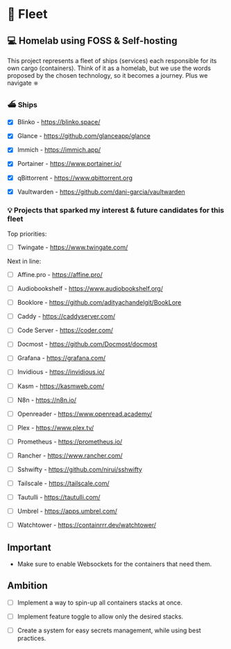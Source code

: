 # 🌊 Fleet

## 💻 Homelab using FOSS & Self-hosting

This project represents a fleet of ships (services) each responsible for its own cargo (containers).
Think of it as a homelab, but we use the words proposed by the chosen technology, so it becomes a journey.
Plus we navigate ⎈


### ⛴️ Ships

 - [x] Blinko - https://blinko.space/
 - [x] Glance - https://github.com/glanceapp/glance
 - [x] Immich - https://immich.app/
 - [x] Portainer - https://www.portainer.io/
 - [x] qBittorrent - https://www.qbittorrent.org
 - [x] Vaultwarden - https://github.com/dani-garcia/vaultwarden


### 💡 Projects that sparked my interest & future candidates for this fleet

Top priorities:
 - [ ] Twingate - https://www.twingate.com/

Next in line:
 - [ ] Affine.pro - https://affine.pro/
 - [ ] Audiobookshelf - https://www.audiobookshelf.org/
 - [ ] Booklore - https://github.com/adityachandelgit/BookLore
 - [ ] Caddy - https://caddyserver.com/
 - [ ] Code Server - https://coder.com/
 - [ ] Docmost - https://github.com/Docmost/docmost
 - [ ] Grafana - https://grafana.com/
 - [ ] Invidious - https://invidious.io/
 - [ ] Kasm - https://kasmweb.com/
 - [ ] N8n - https://n8n.io/
 - [ ] Openreader - https://www.openread.academy/
 - [ ] Plex - https://www.plex.tv/
 - [ ] Prometheus - https://prometheus.io/
 - [ ] Rancher - https://www.rancher.com/
 - [ ] Sshwifty - https://github.com/nirui/sshwifty
 - [ ] Tailscale - https://tailscale.com/
 - [ ] Tautulli - https://tautulli.com/
 - [ ] Umbrel - https://apps.umbrel.com/
 - [ ] Watchtower - https://containrrr.dev/watchtower/


## Important
 - Make sure to enable Websockets for the containers that need them.


## Ambition
 - [ ] Implement a way to spin-up all containers stacks at once.
 - [ ] Implement feature toggle to allow only the desired stacks.
 - [ ] Create a system for easy secrets management, while using best practices.


